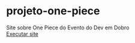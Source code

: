 # projeto-one-piece
 Site sobre One Piece do Evento do Dev em Dobro<br>
<a href="https://erick-caua.github.io/projeto-one-piece/" targent='_blank'>Executar site</a>
